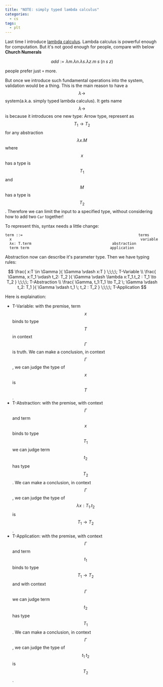 ```yaml
---
title: "NOTE: simply typed lambda calculus"
categories:
  - cs
tags:
  - plt
---
```


Last time I introduce [lambda calculus](https://dannypsnl.github.io/docs/cs/note-what-is-lambda-calculus/).
Lambda calculus is powerful enough for computation. But it's not good enough for people, compare with below **Church Numerals**

$$
add := \lambda m. \lambda n. \lambda s. \lambda z. m\;s\;(n\;s\;z)
$$

people prefer just `+` more.

But once we introduce such fundamental operations into the system, validation would be a thing. This is the main reason to have a $$\lambda \to$$ system(a.k.a. simply typed lambda calculus). It gets name $$\lambda \to$$ is because it introduces one new type: Arrow type, represent as $$T_1 \to T_2$$ for any abstraction $$\lambda x.M$$ where $$x$$ has a type is $$T_1$$ and $$M$$ has a type is $$T_2$$. Therefore we can limit the input to a specified type, without considering how to add two `Car` together!

To represent this, syntax needs a little change:

```bnf
term ::=                                                     terms
  x                                                           variable
  λx: T.term                                     abstraction
  term term                                     application
```

Abstraction now can describe it's parameter type. Then we have typing rules:

$$
\frac{
  x:T \in \Gamma
  }{
  \Gamma \vdash x:T
  } \;\;\;\; T-Variable
\\
\frac{
  \Gamma, x:T_1 \vdash t_2: T_2
  }{
  \Gamma \vdash \lambda x:T_1.t_2 : T_1 \to T_2
  } \;\;\;\; T-Abstraction
\\
\frac{
  \Gamma, t_1:T_1 \to T_2 \; \Gamma \vdash t_2: T_1
  }{
  \Gamma \vdash t_1 \; t_2 : T_2
  } \;\;\;\; T-Application
$$

Here is explaination:

- T-Variable: with the premise, term $$x$$ binds to type $$T$$ in context $$\Gamma$$ is truth. We can make a conclusion, in context $$\Gamma$$, we can judge the type of $$x$$ is $$T$$.
- T-Abstraction: with the premise, with context $$\Gamma$$ and term $$x$$ binds to type $$T_1$$ we can judge term $$t_2$$ has type $$T_2$$. We can make a conclusion, in context $$\Gamma$$, we can judge the type of $$\lambda x:T_1.t_2$$ is $$T_1 \to T_2$$.
- T-Application: with the premise, with context $$\Gamma$$ and term $$t_1$$ binds to type $$T_1 \to T_2$$ and with context $$\Gamma$$ we can judge term $$t_2$$ has type $$T_1$$. We can make a conclusion, in context $$\Gamma$$, we can judge the type of $$t_1 \; t_2$$ is $$T_2$$.